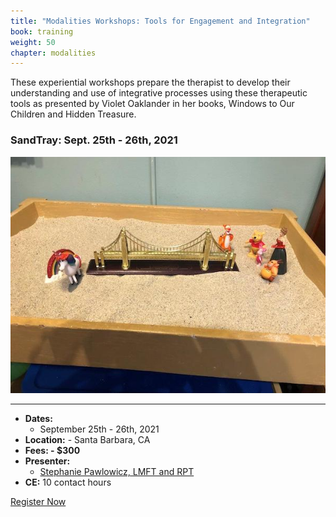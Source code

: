 ```yaml
---
title: "Modalities Workshops: Tools for Engagement and Integration"
book: training
weight: 50
chapter: modalities
---
```

<div class="row">
    <div class="col col-sm-12">
        <p>These experiential workshops prepare the therapist to develop their understanding and use of integrative processes using these therapeutic tools as presented by Violet Oaklander in her books, Windows to Our Children and Hidden Treasure.</p>
    </div>
</div>
<div class="row">
    <div class="col col-sm-6">
        <div class="panel panel-default">
            <div class="panel panel-heading" style="margin-bottom: 0;">
                <h3 class="panel-title header-title">SandTray: Sept. 25th - 26th, 2021</h3>
            </div>
            <div class="panel-body">
                <p><img class="img-responsive img-thumbnail" src="/assets/img/sandtray-2.jpg" /></p>
                <p></p>
                <hr/>
                <ul class="list-group">
                    <li class="list-group-item"><strong>Dates:</strong>
                        <ul>
                            <li>September 25th - 26th, 2021</li>
                        </ul>
                    </li>
                    <li class="list-group-item"><strong>Location:</strong> - Santa Barbara, CA</li>
                    <li class="list-group-item"><strong>Fees: - $300</strong></li>
                    <li class="list-group-item"><strong>Presenter:</strong>
                      <ul>
                        <li><a href="/faculty">Stephanie Pawlowicz, LMFT and RPT</a></li>
                      </ul>
                    </li>
                    <li class="list-group-item"><strong>CE:</strong> 10 contact hours</li>
                </ul>
            </div>
            <div class="panel-footer">
                <a href="/register" class="btn btn-danger btn-block">Register Now</a>
            </div>
        </div>
    </div>
</div>
